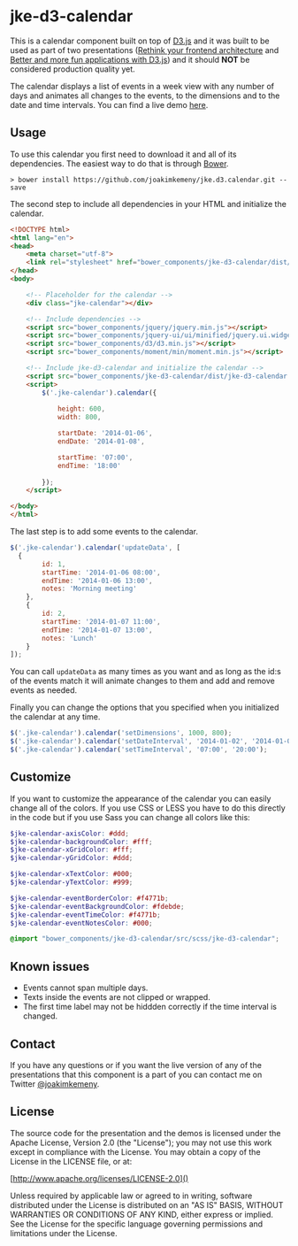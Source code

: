 # jke-d3-calendar

This is a calendar component built on top of [D3.js](http://d3js.org) and it was built to be used as part of two presentations
([Rethink your frontend architecture](https://github.com/joakimkemeny/presentation.frontend) and
[Better and more fun applications with D3.js](https://github.com/joakimkemeny/presentation.d3)) and it should **NOT**
be considered production quality yet.

The calendar displays a list of events in a week view with any number of days and animates all changes to the events, to the dimensions and to the date and time intervals. You can find a live demo [here](http://joakimkemeny.github.io/jke.d3.calendar).

## Usage

To use this calendar you first need to download it and all of its dependencies. The easiest way to do that is through [Bower](http://bower.io).

```
> bower install https://github.com/joakimkemeny/jke.d3.calendar.git --save
```

The second step to include all dependencies in your HTML and initialize the calendar.

```html
<!DOCTYPE html>
<html lang="en">
<head>
	<meta charset="utf-8">
	<link rel="stylesheet" href="bower_components/jke-d3-calendar/dist/jke-d3-calendar.css">
</head>
<body>

	<!-- Placeholder for the calendar -->
	<div class="jke-calendar"></div>

	<!-- Include dependencies -->
	<script src="bower_components/jquery/jquery.min.js"></script>
	<script src="bower_components/jquery-ui/ui/minified/jquery.ui.widget.min.js"></script>
	<script src="bower_components/d3/d3.min.js"></script>
	<script src="bower_components/moment/min/moment.min.js"></script>

	<!-- Include jke-d3-calendar and initialize the calendar -->
	<script src="bower_components/jke-d3-calendar/dist/jke-d3-calendar.min.js"></script>
	<script>
		$('.jke-calendar').calendar({
			
			height: 600,
			width: 800,

			startDate: '2014-01-06',
			endDate: '2014-01-08',

			startTime: '07:00',
			endTime: '18:00'
			
		});
	</script>

</body>
</html>
```

The last step is to add some events to the calendar.

```javascript
$('.jke-calendar').calendar('updateData', [
  {
		id: 1,
		startTime: '2014-01-06 08:00',
		endTime: '2014-01-06 13:00',
		notes: 'Morning meeting'
	},
	{
		id: 2,
		startTime: '2014-01-07 11:00',
		endTime: '2014-01-07 13:00',
		notes: 'Lunch'
	}
]);
```

You can call `updateData` as many times as you want and as long as the id:s of the events match it will animate changes to them and add and remove events as needed.

Finally you can change the options that you specified when you initialized the calendar at any time.

```javascript
$('.jke-calendar').calendar('setDimensions', 1000, 800);
$('.jke-calendar').calendar('setDateInterval', '2014-01-02', '2014-01-05');
$('.jke-calendar').calendar('setTimeInterval', '07:00', '20:00');
```

## Customize

If you want to customize the appearance of the calendar you can easily change all of the colors. If you use CSS or LESS you have to do this directly in the code but if you use Sass you can change all colors like this:

```scss
$jke-calendar-axisColor: #ddd;
$jke-calendar-backgroundColor: #fff;
$jke-calendar-xGridColor: #fff;
$jke-calendar-yGridColor: #ddd;

$jke-calendar-xTextColor: #000;
$jke-calendar-yTextColor: #999;

$jke-calendar-eventBorderColor: #f4771b;
$jke-calendar-eventBackgroundColor: #fdebde;
$jke-calendar-eventTimeColor: #f4771b;
$jke-calendar-eventNotesColor: #000;

@import "bower_components/jke-d3-calendar/src/scss/jke-d3-calendar";
```

## Known issues

* Events cannot span multiple days.
* Texts inside the events are not clipped or wrapped.
* The first time label may not be hiddden correctly if the time interval is changed.

## Contact

If you have any questions or if you want the live version of any of the presentations that this component is a part of you can contact me on Twitter [@joakimkemeny](http://twitter.com/joakimkemeny).

## License

The source code for the presentation and the demos is licensed under the Apache License,
Version 2.0 (the "License"); you may not use this work except in compliance with the License.
You may obtain a copy of the License in the LICENSE file, or at:

[http://www.apache.org/licenses/LICENSE-2.0]()

Unless required by applicable law or agreed to in writing, software distributed under the License
is distributed on an "AS IS" BASIS, WITHOUT WARRANTIES OR CONDITIONS OF ANY KIND, either express or
implied. See the License for the specific language governing permissions and limitations under
the License.
